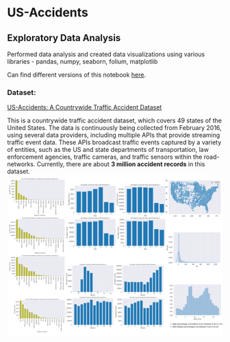 # US-Accidents
## Exploratory Data Analysis 

Performed data analysis and created data visualizations using various libraries - pandas, numpy, seaborn, folium, matplotlib

Can find different versions of this notebook [here](https://jovian.ai/jadhavkunal1999/us-accidents-analysis).

### Dataset:

[US-Accidents: A Countrywide Traffic Accident Dataset](https://www.kaggle.com/sobhanmoosavi/us-accidents)

This is a countrywide traffic accident dataset, which covers 49 states of the United States. The data is continuously being collected from February 2016, using several data providers, including multiple APIs that provide streaming traffic event data. These APIs broadcast traffic events captured by a variety of entities, such as the US and state departments of transportation, law enforcement agencies, traffic cameras, and traffic sensors within the road-networks. Currently, there are about **3 million accident records** in this dataset.
<img src="https://github.com/vrush09i/US-Accidents-Analysis/blob/main/2.jpg">
